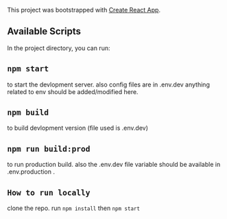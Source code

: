 This project was bootstrapped with [Create React App](https://github.com/facebook/create-react-app).

## Available Scripts

In the project directory, you can run:

## `npm start`
to start the devlopment server. also config files are in .env.dev anything related to env should be added/modified here.

## `npm build`
to build devlopment version (file used is .env.dev)

## `npm run build:prod`
to run production build. also the .env.dev file variable should be available in .env.production .


## `How to run locally`
clone the repo.  run `npm install` then `npm start`
